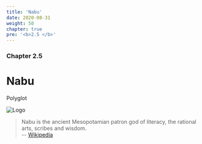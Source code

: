 ```yaml
---
title: 'Nabu'
date: 2020-08-31
weight: 50
chapter: true
pre: '<b>2.5 </b>'
---
```


### Chapter 2.5

# Nabu

Polyglot

![Logo](/img/goblin-blupi-nabu.png?width=600px)

> Nabu is the ancient Mesopotamian patron god of literacy, the rational arts,
> scribes and wisdom.  
> -- [Wikipedia][1]

[1]: https://en.wikipedia.org/wiki/Nabu
